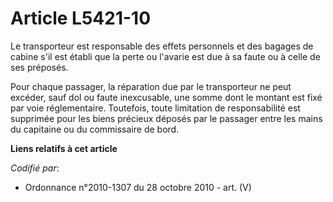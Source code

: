 # Article L5421-10

Le transporteur est responsable des effets personnels et des bagages de cabine s'il est établi que la perte ou l'avarie est
due à sa faute ou à celle de ses préposés.

Pour chaque passager, la réparation due par le transporteur ne peut excéder, sauf dol ou faute inexcusable, une somme dont le
montant est fixé par voie réglementaire. Toutefois, toute limitation de responsabilité est supprimée pour les biens précieux
déposés par le passager entre les mains du capitaine ou du commissaire de bord.

**Liens relatifs à cet article**

_Codifié par_:

  - Ordonnance n°2010-1307 du 28 octobre 2010 - art. (V)
